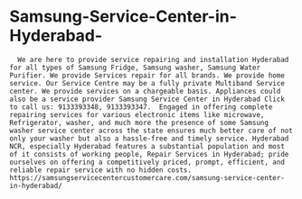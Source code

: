 # Samsung-Service-Center-in-Hyderabad-
      We are here to provide service repairing and installation Hyderabad for all types of Samsung Fridge, Samsung washer, Samsung Water Purifier. We provide Services repair for all brands. We provide home service. Our Service Centre may be a fully private Multiband Service center. We provide services on a chargeable basis. Appliances could also be a service provider Samsung Service Center in Hyderabad Click to call us: 9133393348, 9133393347.  Engaged in offering complete repairing services for various electronic items like microwave, Refrigerator, washer, and much more the presence of some Samsung washer service center across the state ensures much better care of not only your washer but also a hassle-free and timely service. Hyderabad NCR, especially Hyderabad features a substantial population and most of it consists of working people, Repair Services in Hyderabad; pride ourselves on offering a competitively priced, prompt, efficient, and reliable repair service with no hidden costs. https://samsungservicecentercustomercare.com/samsung-service-center-in-hyderabad/
